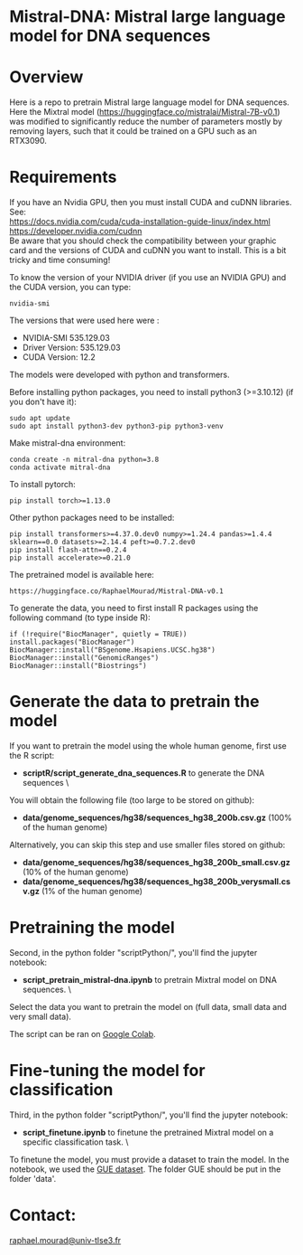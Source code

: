 # Mistral-DNA: Mistral large language model for DNA sequences

# Overview

Here is a repo to pretrain Mistral large language model for DNA sequences. Here the Mixtral model (https://huggingface.co/mistralai/Mistral-7B-v0.1) was modified to significantly reduce the number of parameters mostly by removing layers, such that it could be trained on a GPU such as an RTX3090.

# Requirements

If you have an Nvidia GPU, then you must install CUDA and cuDNN libraries. See:  
https://docs.nvidia.com/cuda/cuda-installation-guide-linux/index.html  
https://developer.nvidia.com/cudnn  
Be aware that you should check the compatibility between your graphic card and the versions of CUDA and cuDNN you want to install. 
This is a bit tricky and time consuming!

To know the version of your NVIDIA driver (if you use an NVIDIA GPU) and the CUDA version, you can type:  
```
nvidia-smi
```
The versions that were used here were : 
- NVIDIA-SMI 535.129.03
- Driver Version: 535.129.03
- CUDA Version: 12.2

The models were developed with python and transformers.  

Before installing python packages, you need to install python3 (>=3.10.12) (if you don't have it):  
```
sudo apt update
sudo apt install python3-dev python3-pip python3-venv
```

Make mistral-dna environment:  
```
conda create -n mitral-dna python=3.8
conda activate mitral-dna
```

To install pytorch:  
```
pip install torch>=1.13.0
```

Other python packages need to be installed:   
```
pip install transformers>=4.37.0.dev0 numpy>=1.24.4 pandas>=1.4.4 sklearn==0.0 datasets>=2.14.4 peft>=0.7.2.dev0
pip install flash-attn==0.2.4
pip install accelerate>=0.21.0
```

The pretrained model is available here:
```
https://huggingface.co/RaphaelMourad/Mistral-DNA-v0.1
```

To generate the data, you need to first install R packages using the following command (to type inside R):
```
if (!require("BiocManager", quietly = TRUE))  
install.packages("BiocManager")  
BiocManager::install("BSgenome.Hsapiens.UCSC.hg38")  
BiocManager::install("GenomicRanges")
BiocManager::install("Biostrings")
```

# Generate the data to pretrain the model

If you want to pretrain the model using the whole human genome, first use the R script:
- **scriptR/script_generate_dna_sequences.R** to generate the DNA sequences \

You will obtain the following file (too large to be stored on github):
- **data/genome_sequences/hg38/sequences_hg38_200b.csv.gz** (100% of the human genome)

Alternatively, you can skip this step and use smaller files stored on github:
- **data/genome_sequences/hg38/sequences_hg38_200b_small.csv.gz** (10% of the human genome)
- **data/genome_sequences/hg38/sequences_hg38_200b_verysmall.csv.gz** (1% of the human genome)

# Pretraining the model

Second, in the python folder "scriptPython/", you'll find the jupyter notebook:
- **script_pretrain_mistral-dna.ipynb** to pretrain Mixtral model on DNA sequences. \

Select the data you want to pretrain the model on (full data, small data and very small data).

The script can be ran on [Google Colab](https://colab.research.google.com/drive/1gcw_MYiqwB-pbVYHIx8kevx-ZD7sqMxL#scrollTo=JTYKjBrwRSU6).

# Fine-tuning the model for classification

Third, in the python folder "scriptPython/", you'll find the jupyter notebook:
- **script_finetune.ipynb** to finetune the pretrained Mixtral model on a specific classification task. \

To finetune the model, you must provide a dataset to train the model. 
In the notebook, we used the [GUE dataset](https://drive.google.com/file/d/1GRtbzTe3UXYF1oW27ASNhYX3SZ16D7N2/view). 
The folder GUE should be put in the folder 'data'. 

# Contact: 
raphael.mourad@univ-tlse3.fr

